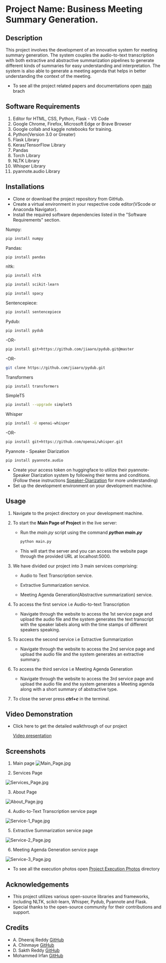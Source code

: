 
# Project Name: Business Meeting Summary Generation.


## Description

This project involves the development of an innovative system for meeting summary generation. The system couples the audio-to-text transcription with both extractive and abstractive summarization pipelines to generate different kinds of summaries for easy understanding and interpretation. The system is also able to generate a meeting agenda that helps in better understanding the context of the meeting.
* To see all the project related papers and documentations open [main](https://github.com/dheeraj2804/Business-Meeting-Summary-Generation/tree/main) brach

## Software Requirements

1. Editor for HTML, CSS, Python, Flask - VS Code
2. Google Chrome, Firefox, Microsoft Edge or Brave Browser
3. Google collab and kaggle notebooks for training.
4. Python(Version 3.0 or Greater)
5. Flask Library
6. Keras/TensorFlow Library
7. Pandas
8. Torch Library
9. NLTK Library
10. Whisper Library
11. pyannote.audio Library
## Installations

* Clone or download the project repository from GitHub.
* Create a virtual environment in your respective code editor(VScode or Anaconda Navigator).
* Install the required software dependencies listed in the "Software Requirements" section.

Numpy:
```bash
pip install numpy
```
Pandas:
```bash
pip install pandas
```
nltk:
```bash
pip install nltk
```
```bash
pip install scikit-learn
```
```bash
pip install spacy
```
Sentencepiece:
```bash
pip install sentencepiece
```
Pydub:
```bash
pip install pydub
```
-OR-
```bash
pip install git+https://github.com/jiaaro/pydub.git@master
```
-OR-
```bash
git clone https://github.com/jiaaro/pydub.git
```
Transformers
```bash
pip install transformers
```
SimpleT5
```bash
pip install --upgrade simplet5
```
Whisper
```bash
pip install -U openai-whisper
```
-OR-

```bash
pip install git+https://github.com/openai/whisper.git
```
Pyannote - Speaker Diarization
```bash
pip install pyannote.audio
```

* Create your access token on huggingface to utilize their pyannote-Speaker Diarization system by following their terms and conditions. (Follow these instructions [Speaker-Diarization](https://huggingface.co/pyannote/speaker-diarization-3.1) for more understanding)
* Set up the development environment on your development machine.
## Usage

1. Navigate to the project directory on your development machine.
2. To start the **Main Page of Project** in the live server:

    * Run the *main.py* script using the command ***python main.py***
      ```bash
      python main.py
      ```
    * This will start the server and you can access the website page through the provided URL at localhost:5000.
3. We have divided our project into 3 main services comprising:
   
    * Audio to Text Transcription service.

    * Extractive Summarization service.

    * Meeting Agenda Generation(Abstractive summarization) service.
4. To access the first service i.e Audio-to-text Transcription

    * Navigate through the website to access the 1st service page and upload the audio file and the system generates the text transcript with the speaker labels along with the time stamps of different speakers speaking.

5. To access the second service i.e Extractive Summarization

    * Navigate through the website to access the 2nd service page and upload the audio file and the system generates an extractive summary.

6. To access the third service i.e Meeting Agenda Generation

    * Navigate through the website to access the 3rd service page and upload the audio file and the system generates a Meeting agenda along with a short summary of abstractive type.

7. To close the server press ***ctrl+c*** in the terminal.

## Video Demonstration
* Click here to get the detailed walkthrough of our project

  [Video presentation](https://drive.google.com/file/d/1wTtanVUsArr7Gx1a0UxleK24MX03uTkG/view?usp=sharing)


## Screenshots
1. Main page
![Main_Page.jpg](https://github.com/dheeraj2804/Business-Meeting-Summary-Generation/blob/master/Project%20Execution%20Screenshots/UI1.png)

2. Services Page

![Services_Page.jpg](https://github.com/dheeraj2804/Business-Meeting-Summary-Generation/blob/master/Project%20Execution%20Screenshots/UI2.png)

3. About Page

![About_Page.jpg](https://github.com/dheeraj2804/Business-Meeting-Summary-Generation/blob/master/Project%20Execution%20Screenshots/UI3.png)


4. Audio-to-Text Transcription service page

![Service-1_Page.jpg](https://github.com/dheeraj2804/Business-Meeting-Summary-Generation/blob/master/Project%20Execution%20Screenshots/service1-pic.png)

5. Extractive Summarization service page

![Service-2_Page.jpg](https://github.com/dheeraj2804/Business-Meeting-Summary-Generation/blob/master/Project%20Execution%20Screenshots/service2-pic.png)

6. Meeting Agenda Generation service page

![Service-3_Page.jpg](https://github.com/dheeraj2804/Business-Meeting-Summary-Generation/blob/master/Project%20Execution%20Screenshots/service3-pic.png)



* To see all the execution photos open [Project Execution Photos](https://github.com/dheeraj2804/Business-Meeting-Summary-Generation/tree/master/Project%20Execution%20Screenshots) directory


## Acknowledgements

* This project utilizes various open-source libraries and frameworks, including NLTK, scikit-learn, Whisper, Pydub, Pyannote and Flask.
* Special thanks to the open-source community for their contributions and support.


## Credits

* A. Dheeraj Reddy [GitHub](https://github.com/dheeraj2804)
* A. Chinmaye [GitHub](https://github.com/Chinmaye09)
* D. Sakth Reddy [GitHub](https://github.com/saketh-dr)
* Mohammed Irfan [GitHub](https://github.com/irfanmd17)
